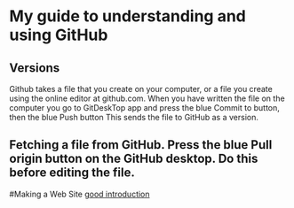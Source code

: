 # My guide to understanding and using GitHub
## Versions
Github takes a file that you create on your computer, or a file you create using the online editor at github.com.
When you have written the file on the computer you go to GitDeskTop app and press the blue Commit to button, then the blue Push button
This sends the file to GitHub as a version.  
## Fetching a file from GitHub.  Press the blue Pull origin button on the GitHub desktop. Do this before editing the file.
#Making a Web Site
[good introduction](http://jmcglone.com/guides/github-pages/)

